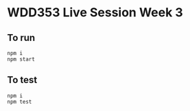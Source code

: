 # WDD353 Live Session Week 3
## To run
``` shell
npm i
npm start
```

## To test
``` shell
npm i
npm test
```


